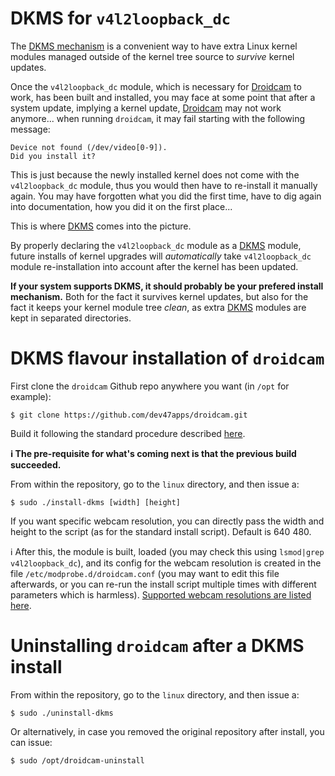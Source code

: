 DKMS for `v4l2loopback_dc`
=========================

The [DKMS mechanism][DKMS] is a convenient way to have extra Linux kernel modules managed outside of the kernel tree source to _survive_ kernel updates.

Once the `v4l2loopback_dc` module, which is necessary for [Droidcam] to work, has been built and installed, you may face at some point that after a system update, implying a kernel update, [Droidcam] may not work anymore... when running `droidcam`, it may fail starting with the following message:

```
Device not found (/dev/video[0-9]).
Did you install it?
```

This is just because the newly installed kernel does not come with the `v4l2loopback_dc` module, thus you would then have to re-install it manually again. You may have forgotten what you did the first time, have to dig again into documentation, how you did it on the first place...

This is where [DKMS] comes into the picture.

By properly declaring the `v4l2loopback_dc` module as a [DKMS] module, future installs of kernel upgrades will _automatically_ take `v4l2loopback_dc` module re-installation into account after the kernel has been updated.

**If your system supports DKMS, it should probably be your prefered install mechanism.** Both for the fact it survives kernel updates, but also for the fact it keeps your kernel module tree _clean_, as extra [DKMS] modules are kept in separated directories.

# DKMS flavour installation of `droidcam`

First clone the `droidcam` Github repo anywhere you want (in `/opt` for example):

    $ git clone https://github.com/dev47apps/droidcam.git

Build it following the standard procedure described [here][droidcam build procedure].

**:information_source: The pre-requisite for what's coming next is that the previous build succeeded.**


From within the repository, go to the `linux` directory, and then issue a:

    $ sudo ./install-dkms [width] [height]

If you want specific webcam resolution, you can directly pass the width and height to the script (as for the standard install script). Default is 640 480.

:information_source: After this, the module is built, loaded (you may check this using `lsmod|grep v4l2loopback_dc`), and its config for the webcam resolution is created in the file `/etc/modprobe.d/droidcam.conf` (you may want to edit this file afterwards, or you can re-run the install script multiple times with different parameters which is harmless). [Supported webcam resolutions are listed here][webcam resolutions].


# Uninstalling `droidcam` after a DKMS install


From within the repository, go to the `linux` directory, and then issue a:

    $ sudo ./uninstall-dkms

Or alternatively, in case you removed the original repository after install, you can issue:

    $ sudo /opt/droidcam-uninstall


[DKMS]: https://github.com/dell/dkms "DKMS source code page on Github"
[Droidcam]: https://github.com/dev47apps/droidcam "Droid source code page on Github"
[droidcam build procedure]: https://github.com/dev47apps/droidcam/tree/master/linux "droidcam build procedure"
[webcam resolutions]: http://www.dev47apps.com/droidcam/linux/ "Supported webcams resolutions"

